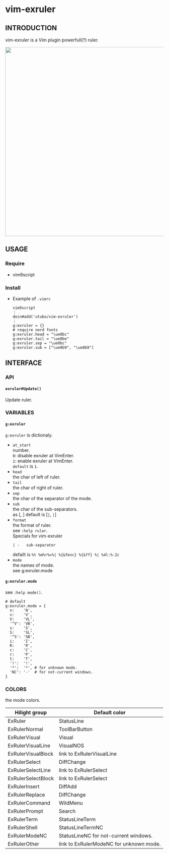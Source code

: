 # vim-exruler

## INTRODUCTION

vim-exruler is a Vim plugin powerfull(?) ruler.

<img width="600" src="https://user-images.githubusercontent.com/6848636/215660395-64e0d920-f365-4444-8405-4ec1852990ee.png">

## USAGE
### Require
- vim9script

### Install
- Example of `.vimrc`
  ```vim
  vim9script
  ⋮
  dein#add('utubo/vim-exruler')
  ⋮
  g:exruler = {}
  # require nerd fonts
  g:exruler.head = "\ue0bc"
  g:exruler.tail = "\ue0be"
  g:exruler.sep = "\ue0bc"
  g:exruler.sub = ["\ue0b9", "\ue0b9"]
  ```

## INTERFACE

### API
#### `exruler#Update()`
Update ruler.

### VARIABLES
#### `g:exruler`
`g:exruler` is dictionaly.  

- `at_start`  
  number.  
  `0`: disable exruler at VimEnter.  
  `1`: enable exruler at VimEnter.  
  `default` is `1`.  
- `head`  
  the char of left of ruler.
- `tail`  
  the char of right of ruler.
- `sep`  
  the char of the separator of the mode.
- `sub`  
  the char of the sub-separators.  
  as [<left side>, <right side>]
  default is [`|`, `|`]
- `format`  
  the format of ruler.  
  see `:help ruler`.  
  Specials for vim-exruler
  ```
  | -   sub-separator
  ```
  defailt is `%t %m%r%=%| %{&fenc} %{&ff} %| %4l:%-2c`
- `mode`  
  the names of mode.  
  see g:exruler.mode

#### `g:exruler.mode`
see `:help mode()`.

```vim
# default
g:exruler.mode = {
  n:    'N',
  v:    'V',
  V:    'VL',
  '^V': 'VB',
  s:    'S',
  S:    'SL',
  '^S': 'SB',
  i:    'I',
  R:    'R',
  c:    'C',
  r:    'P',
  t:    'T',
  '!':  '!',
  '*':  '*', # for unknown mode.
  'NC': '-'  # for not-current windows.
}
```

### COLORS
the mode colors.

|Hilight group      |Default color                |
|-------------------|-----------------------------|
|ExRuler            |StatusLine                   |
|ExRulerNormal      |ToolBarButton                |
|ExRulerVisual      |Visual                       |
|ExRulerVisualLine  |VisualNOS                    |
|ExRulerVisualBlock |link to ExRulerVisualLine    |
|ExRulerSelect      |DiffChange                   |
|ExRulerSelectLine  |link to ExRulerSelect        |
|ExRulerSelectBlock |link to ExRulerSelect        |
|ExRulerInsert      |DiffAdd                      |
|ExRulerReplace     |DiffChange                   |
|ExRulerCommand     |WildMenu                     |
|ExRulerPrompt      |Search                       |
|ExRulerTerm        |StatusLineTerm               |
|ExRulerShell       |StatusLineTermNC             |
|ExRulerModeNC      |StatusLineNC for not-current windows. |
|ExRulerOther       |link to ExRulerModeNC for unknown mode. |

